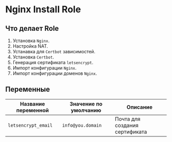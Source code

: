 # Nginx Install Role
## Что делает Role
1. Установка `Nginx`.
2. Настройка NAT.
3. Устанавка для `Certbot` зависимостей. 
4. Установка `Certbot`.
5. Генерация сертификата `letsencrypt`.
6. Импорт конфигурации `Nginx`.
7. Импорт конфигурации доменов `Nginx`.

## Переменные

| Название переменной | Значение по умолчанию | Описание |
| --- | --- | --- |
| `letsencrypt_email` | `info@you.domain` | Почта для создания сертификата |